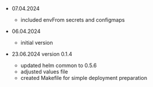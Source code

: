 - 07.04.2024
  * included envFrom secrets and configmaps
  
- 06.04.2024
  * initial version

- 23.06.2024 version 0.1.4
  * updated helm common to 0.5.6
  * adjusted values file
  * created Makefile for simple deployment preparation